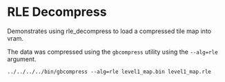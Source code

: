 
RLE Decompress
============

Demonstrates using rle_decompress to load a compressed tile map into vram.

The data was compressed using the `gbcompress` utility using the `--alg=rle` argument.

`../../../../bin/gbcompress --alg=rle level1_map.bin level1_map.rle`
